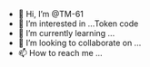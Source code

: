 - 👋 Hi, I’m @TM-61
- 👀 I’m interested in ...Token code
- 🌱 I’m currently learning ...
- 💞️ I’m looking to collaborate on ...
- 📫 How to reach me ...

<!---
TM-61/TM-61 is a ✨ special ✨ repository because its `README.md` (this file) appears on your GitHub profile.
You can click the Preview link to take a look at your changes.
--->

